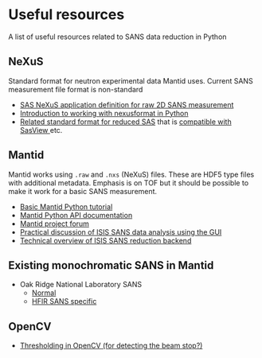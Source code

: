 # Useful resources
A list of useful resources related to SANS data reduction in Python

## NeXuS

Standard format for neutron experimental data Mantid uses. Current SANS measurement file format is non-standard

- [SAS NeXuS application definition for raw 2D SANS measurement](https://manual.nexusformat.org/classes/applications/NXsas.html)
- [Introduction to working with nexusformat in Python](https://nexpy.github.io/nexpy/pythonshell.html)
- [Related standard format for reduced SAS](https://wiki.cansas.org/index.php/NXcanSAS) that is [compatible with SasView ](https://www.sasview.org/docs/user/qtgui/MainWindow/data_formats_help.html) etc.

## Mantid

Mantid works using `.raw` and `.nxs` (NeXuS) files. These are HDF5 type files with additional metadata. Emphasis is on TOF but it should be possible to make it work for a basic SANS measurement.

- [Basic Mantid Python tutorial](https://docs.mantidproject.org/nightly/tutorials/python_in_mantid/index.html)
- [Mantid Python API documentation](https://docs.mantidproject.org/nightly/api/python/mantid/index.html)
- [Mantid project forum](https://forum.mantidproject.org/t/welcome-to-the-mantid-forums/8)
- [Practical discussion of ISIS SANS data analysis using the GUI](https://archive.mantidproject.org/SANS_Data_Analysis_at_ISIS.html)
- [Technical overview of ISIS SANS reduction backend](https://developer.mantidproject.org/ISISSANSReductionBackend.html#work-flow-algorithm-orchestration)

## Existing monochromatic SANS in Mantid
- Oak Ridge National Laboratory SANS
  - [Normal](https://docs.mantidproject.org/nightly/concepts/ORNL_SANS_Reduction.html)
  - [HFIR SANS specific](https://docs.mantidproject.org/nightly/algorithms/HFIRSANSReduction-v1.html#algm-hfirsansreduction)

## OpenCV
- [Thresholding in OpenCV (for detecting the beam stop?)](https://docs.opencv.org/3.4/d7/d4d/tutorial_py_thresholding.html)